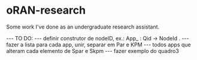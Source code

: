 # oRAN-research
Some work I've done as an undergraduate research assistant.


--- TO DO:
--- definir construtor de nodeID, ex.: App_ : Qid -> NodeId .
--- fazer a lista para cada app, unir, separar em Par e KPM
--- todos apps que alteram cada elemento de Spar e Skpm
--- fazer exemplo do quadro3
